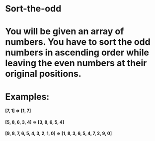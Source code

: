 # Sort-the-odd

# You will be given an array of numbers. You have to sort the odd numbers in ascending order while leaving the even numbers at their original positions.
# Examples:
#### [7, 1]  =>  [1, 7]
#### [5, 8, 6, 3, 4]  =>  [3, 8, 6, 5, 4]
#### [9, 8, 7, 6, 5, 4, 3, 2, 1, 0]  =>  [1, 8, 3, 6, 5, 4, 7, 2, 9, 0]
